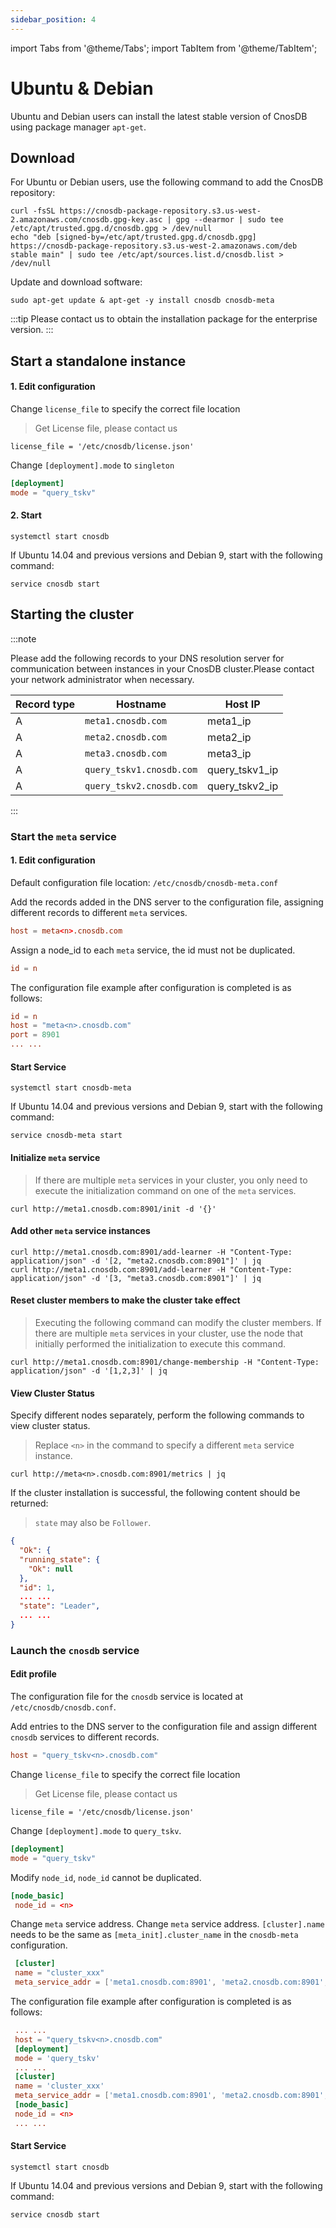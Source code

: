 ```yaml
---
sidebar_position: 4
---
```


import Tabs from '@theme/Tabs';
import TabItem from '@theme/TabItem';

# Ubuntu & Debian

Ubuntu and Debian users can install the latest stable version of CnosDB using package manager `apt-get`.

## Download

<Tabs groupId="editions">
<TabItem value="Community" label="社区版">

For Ubuntu or Debian users, use the following command to add the CnosDB repository:

```shell
curl -fsSL https://cnosdb-package-repository.s3.us-west-2.amazonaws.com/cnosdb.gpg-key.asc | gpg --dearmor | sudo tee /etc/apt/trusted.gpg.d/cnosdb.gpg > /dev/null
echo "deb [signed-by=/etc/apt/trusted.gpg.d/cnosdb.gpg] https://cnosdb-package-repository.s3.us-west-2.amazonaws.com/deb stable main" | sudo tee /etc/apt/sources.list.d/cnosdb.list > /dev/null
```

Update and download software:

```shell
sudo apt-get update & apt-get -y install cnosdb cnosdb-meta
```

</TabItem>

<TabItem value="Enterprise" label="企业版">

:::tip
Please contact us to obtain the installation package for the enterprise version.
:::

</TabItem>

</Tabs>

## Start a standalone instance

#### 1. Edit configuration

<Tabs groupId="editions">
<TabItem value="Community" label="社区版">

</TabItem>

<TabItem value="Enterprise" label="企业版">

Change `license_file` to specify the correct file location

> Get License file, please contact us

```shell
license_file = '/etc/cnosdb/license.json'
```

</TabItem>

</Tabs>

Change `[deployment].mode` to `singleton`

```toml
[deployment]
mode = "query_tskv"
```

#### 2. Start

```shell
systemctl start cnosdb
```

If Ubuntu 14.04 and previous versions and Debian 9, start with the following command:

```shell
service cnosdb start
```

## Starting the cluster

:::note

Please add the following records to your DNS resolution server for communication between instances in your CnosDB cluster.Please contact your network administrator when necessary.

| Record type | Hostname                 | Host IP                                                  |
| ----------- | ------------------------ | -------------------------------------------------------- |
| A           | `meta1.cnosdb.com`       | meta1_ip                            |
| A           | `meta2.cnosdb.com`       | meta2_ip                            |
| A           | `meta3.cnosdb.com`       | meta3_ip                            |
| A           | `query_tskv1.cnosdb.com` | query_tskv1_ip |
| A           | `query_tskv2.cnosdb.com` | query_tskv2_ip |

:::

### Start the `meta` service

#### 1. Edit configuration

Default configuration file location: `/etc/cnosdb/cnosdb-meta.conf`

Add the records added in the DNS server to the configuration file, assigning different records to different `meta` services.

```toml
host = meta<n>.cnosdb.com
```

Assign a node_id to each `meta` service, the id must not be duplicated.

```toml
id = n
```

The configuration file example after configuration is completed is as follows:

```toml
id = n
host = "meta<n>.cnosdb.com"
port = 8901
... ...
```

#### Start Service

```shell
systemctl start cnosdb-meta
```

If Ubuntu 14.04 and previous versions and Debian 9, start with the following command:

```shell
service cnosdb-meta start
```

#### Initialize `meta` service

> If there are multiple `meta` services in your cluster, you only need to execute the initialization command on one of the `meta` services.

```shell
curl http://meta1.cnosdb.com:8901/init -d '{}'
```

#### Add other `meta` service instances

```shell
curl http://meta1.cnosdb.com:8901/add-learner -H "Content-Type: application/json" -d '[2, "meta2.cnosdb.com:8901"]' | jq
curl http://meta1.cnosdb.com:8901/add-learner -H "Content-Type: application/json" -d '[3, "meta3.cnosdb.com:8901"]' | jq
```

#### Reset cluster members to make the cluster take effect

> Executing the following command can modify the cluster members. If there are multiple `meta` services in your cluster, use the node that initially performed the initialization to execute this command.

```shell
curl http://meta1.cnosdb.com:8901/change-membership -H "Content-Type: application/json" -d '[1,2,3]' | jq
```

#### View Cluster Status

Specify different nodes separately, perform the following commands to view cluster status.

> Replace `<n>` in the command to specify a different `meta` service instance.

```shell
curl http://meta<n>.cnosdb.com:8901/metrics | jq
```

If the cluster installation is successful, the following content should be returned:

> `state` may also be `Follower`.

```json
{
  "Ok": {
  "running_state": {
    "Ok": null
  },
  "id": 1,
  ... ...
  "state": "Leader",
  ... ...
}
```

### Launch the `cnosdb` service

#### Edit profile

The configuration file for the `cnosdb` service is located at `/etc/cnosdb/cnosdb.conf`.

Add entries to the DNS server to the configuration file and assign different `cnosdb` services to different records.

```toml
host = "query_tskv<n>.cnosdb.com"
```

<Tabs groupId="editions">
<TabItem value="Community" label="社区版">

</TabItem>

<TabItem value="Enterprise" label="企业版">

Change `license_file` to specify the correct file location

> Get License file, please contact us

```shell
license_file = '/etc/cnosdb/license.json'
```

</TabItem>

</Tabs>

Change `[deployment].mode` to `query_tskv`.

```toml
[deployment]
mode = "query_tskv"
```

Modify `node_id`, `node_id` cannot be duplicated.

```toml
[node_basic]
 node_id = <n>
```

Change `meta` service address.
Change `meta` service address.
`[cluster].name` needs to be the same as `[meta_init].cluster_name` in the `cnosdb-meta` configuration.

```toml
 [cluster]
 name = "cluster_xxx"
 meta_service_addr = ['meta1.cnosdb.com:8901', 'meta2.cnosdb.com:8901', 'meta3.cnosdb.com:8901']
```

The configuration file example after configuration is completed is as follows:

```toml
 ... ...
 host = "query_tskv<n>.cnosdb.com"
 [deployment]
 mode = 'query_tskv'
 ... ...
 [cluster]
 name = 'cluster_xxx'
 meta_service_addr = ['meta1.cnosdb.com:8901', 'meta2.cnosdb.com:8901', 'meta3.cnosdb.com:8901']
 [node_basic]
 node_id = <n>
 ... ...
```

#### Start Service

```shell
systemctl start cnosdb
```

If Ubuntu 14.04 and previous versions and Debian 9, start with the following command:

```shell
service cnosdb start
```
